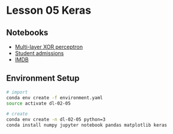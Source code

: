 # Lesson 05 Keras

## Notebooks
- [Multi-layer XOR perceptron](./perceptron-xor.ipynb)
- [Student admissions](./student-admissions.ipynb)
- [IMDB](./imdb.ipynb)

## Environment Setup

```sh
# import
conda env create -f environment.yaml
source activate dl-02-05

# create
conda env create -n dl-02-05 python=3
conda install numpy jupyter notebook pandas matplotlib keras
```
